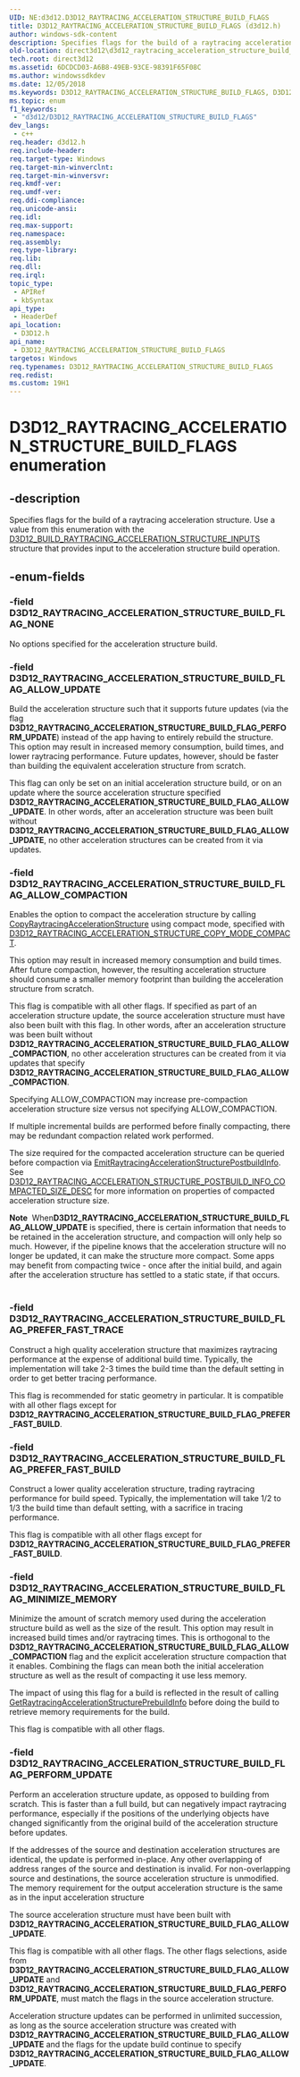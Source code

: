```yaml
---
UID: NE:d3d12.D3D12_RAYTRACING_ACCELERATION_STRUCTURE_BUILD_FLAGS
title: D3D12_RAYTRACING_ACCELERATION_STRUCTURE_BUILD_FLAGS (d3d12.h)
author: windows-sdk-content
description: Specifies flags for the build of a raytracing acceleration structure. Use a value from this enumeration with the D3D12_BUILD_RAYTRACING_ACCELERATION_STRUCTURE_INPUTS structure that provides input to the acceleration structure build operation.
old-location: direct3d12\d3d12_raytracing_acceleration_structure_build_flags.htm
tech.root: direct3d12
ms.assetid: 6DCDCD03-A6B8-49EB-93CE-98391F65F08C
ms.author: windowssdkdev
ms.date: 12/05/2018
ms.keywords: D3D12_RAYTRACING_ACCELERATION_STRUCTURE_BUILD_FLAGS, D3D12_RAYTRACING_ACCELERATION_STRUCTURE_BUILD_FLAGS enumeration, D3D12_RAYTRACING_ACCELERATION_STRUCTURE_BUILD_FLAG_ALLOW_COMPACTION, D3D12_RAYTRACING_ACCELERATION_STRUCTURE_BUILD_FLAG_ALLOW_UPDATE, D3D12_RAYTRACING_ACCELERATION_STRUCTURE_BUILD_FLAG_MINIMIZE_MEMORY, D3D12_RAYTRACING_ACCELERATION_STRUCTURE_BUILD_FLAG_NONE, D3D12_RAYTRACING_ACCELERATION_STRUCTURE_BUILD_FLAG_PERFORM_UPDATE, D3D12_RAYTRACING_ACCELERATION_STRUCTURE_BUILD_FLAG_PREFER_FAST_BUILD, D3D12_RAYTRACING_ACCELERATION_STRUCTURE_BUILD_FLAG_PREFER_FAST_TRACE, d3d12/D3D12_RAYTRACING_ACCELERATION_STRUCTURE_BUILD_FLAGS, d3d12/D3D12_RAYTRACING_ACCELERATION_STRUCTURE_BUILD_FLAG_ALLOW_COMPACTION, d3d12/D3D12_RAYTRACING_ACCELERATION_STRUCTURE_BUILD_FLAG_ALLOW_UPDATE, d3d12/D3D12_RAYTRACING_ACCELERATION_STRUCTURE_BUILD_FLAG_MINIMIZE_MEMORY, d3d12/D3D12_RAYTRACING_ACCELERATION_STRUCTURE_BUILD_FLAG_NONE, d3d12/D3D12_RAYTRACING_ACCELERATION_STRUCTURE_BUILD_FLAG_PERFORM_UPDATE, d3d12/D3D12_RAYTRACING_ACCELERATION_STRUCTURE_BUILD_FLAG_PREFER_FAST_BUILD, d3d12/D3D12_RAYTRACING_ACCELERATION_STRUCTURE_BUILD_FLAG_PREFER_FAST_TRACE, direct3d12.d3d12_raytracing_acceleration_structure_build_flags
ms.topic: enum
f1_keywords: 
 - "d3d12/D3D12_RAYTRACING_ACCELERATION_STRUCTURE_BUILD_FLAGS"
dev_langs:
 - c++
req.header: d3d12.h
req.include-header: 
req.target-type: Windows
req.target-min-winverclnt: 
req.target-min-winversvr: 
req.kmdf-ver: 
req.umdf-ver: 
req.ddi-compliance: 
req.unicode-ansi: 
req.idl: 
req.max-support: 
req.namespace: 
req.assembly: 
req.type-library: 
req.lib: 
req.dll: 
req.irql: 
topic_type:
 - APIRef
 - kbSyntax
api_type:
 - HeaderDef
api_location:
 - D3D12.h
api_name:
 - D3D12_RAYTRACING_ACCELERATION_STRUCTURE_BUILD_FLAGS
targetos: Windows
req.typenames: D3D12_RAYTRACING_ACCELERATION_STRUCTURE_BUILD_FLAGS
req.redist: 
ms.custom: 19H1
---
```


# D3D12_RAYTRACING_ACCELERATION_STRUCTURE_BUILD_FLAGS enumeration


## -description


Specifies flags for the build of a raytracing acceleration structure. Use a value from this enumeration with the <a href="https://docs.microsoft.com/windows/desktop/api/d3d12/ns-d3d12-d3d12_build_raytracing_acceleration_structure_inputs">D3D12_BUILD_RAYTRACING_ACCELERATION_STRUCTURE_INPUTS</a> structure that provides input to the acceleration structure build operation.


## -enum-fields




### -field D3D12_RAYTRACING_ACCELERATION_STRUCTURE_BUILD_FLAG_NONE

No options specified for the acceleration structure build.


### -field D3D12_RAYTRACING_ACCELERATION_STRUCTURE_BUILD_FLAG_ALLOW_UPDATE

Build the acceleration structure such that it supports future updates (via the flag <b>D3D12_RAYTRACING_ACCELERATION_STRUCTURE_BUILD_FLAG_PERFORM_UPDATE</b>) instead of the app having to entirely rebuild the structure.  This option may result in increased memory consumption, build times, and lower raytracing performance.  Future updates, however, should be faster than building the equivalent acceleration structure from scratch.

This flag can only be set on an initial acceleration structure build, or on an update where the source acceleration structure specified <b>D3D12_RAYTRACING_ACCELERATION_STRUCTURE_BUILD_FLAG_ALLOW_UPDATE</b>.  In other words, after an acceleration structure was been built without <b>D3D12_RAYTRACING_ACCELERATION_STRUCTURE_BUILD_FLAG_ALLOW_UPDATE</b>, no other acceleration structures can be created from it via updates.


### -field D3D12_RAYTRACING_ACCELERATION_STRUCTURE_BUILD_FLAG_ALLOW_COMPACTION

Enables the option to compact the acceleration structure by calling <a href="https://docs.microsoft.com/windows/desktop/api/d3d12/nf-d3d12-id3d12graphicscommandlist4-copyraytracingaccelerationstructure">CopyRaytracingAccelerationStructure</a> using compact mode, specified with <a href="https://docs.microsoft.com/windows/desktop/api/d3d12/ne-d3d12-d3d12_raytracing_acceleration_structure_copy_mode">D3D12_RAYTRACING_ACCELERATION_STRUCTURE_COPY_MODE_COMPACT</a>.  

This option may result in increased memory consumption and build times.  After future compaction, however, the resulting acceleration structure should consume a smaller memory footprint than building the acceleration structure from scratch.  

This flag is compatible with all other flags.  If specified as part of an acceleration structure update, the source acceleration structure must have also been built with this flag.  In other words, after an acceleration structure was been built without <b>D3D12_RAYTRACING_ACCELERATION_STRUCTURE_BUILD_FLAG_ALLOW_COMPACTION</b>, no other acceleration structures can be created from it via updates that specify <b>D3D12_RAYTRACING_ACCELERATION_STRUCTURE_BUILD_FLAG_ALLOW_COMPACTION</b>.



Specifying ALLOW_COMPACTION may increase pre-compaction acceleration structure size versus not specifying ALLOW_COMPACTION.  



If multiple incremental builds are performed before finally compacting, there may be redundant compaction related work performed.


The size required for the compacted acceleration structure can be queried before compaction via <a href="https://docs.microsoft.com/windows/desktop/api/d3d12/nf-d3d12-id3d12graphicscommandlist4-emitraytracingaccelerationstructurepostbuildinfo">EmitRaytracingAccelerationStructurePostbuildInfo</a>. See <a href="https://docs.microsoft.com/windows/desktop/api/d3d12/ns-d3d12-d3d12_raytracing_acceleration_structure_postbuild_info_compacted_size_desc">D3D12_RAYTRACING_ACCELERATION_STRUCTURE_POSTBUILD_INFO_COMPACTED_SIZE_DESC</a> for more information on properties of compacted acceleration structure size.

<div class="alert"><b>Note</b>  When<b>D3D12_RAYTRACING_ACCELERATION_STRUCTURE_BUILD_FLAG_ALLOW_UPDATE</b> is specified, there is certain information that needs to be retained in the acceleration structure, and compaction will only help so much. However, if the pipeline knows that the acceleration structure will no longer be updated, it can make the structure more compact.  Some apps may benefit from compacting twice - once after the initial build, and again after the acceleration structure has settled to a static state, if that occurs.</div>
<div> </div>

### -field D3D12_RAYTRACING_ACCELERATION_STRUCTURE_BUILD_FLAG_PREFER_FAST_TRACE

Construct a high quality acceleration structure that maximizes raytracing performance at the expense of additional build time.  Typically, the implementation will take 2-3 times the build time than the default setting in order to get better tracing performance. 

This flag is recommended for static geometry in particular.  It is compatible with all other flags except for <b>D3D12_RAYTRACING_ACCELERATION_STRUCTURE_BUILD_FLAG_PREFER_FAST_BUILD</b>.


### -field D3D12_RAYTRACING_ACCELERATION_STRUCTURE_BUILD_FLAG_PREFER_FAST_BUILD

Construct a lower quality acceleration structure, trading raytracing performance for build speed.  Typically, the implementation will take 1/2 to 1/3 the build time than default setting, with a sacrifice in tracing performance.

This flag is compatible with all other flags except for <b>D3D12_RAYTRACING_ACCELERATION_STRUCTURE_BUILD_FLAG_PREFER_FAST_BUILD</b>.


### -field D3D12_RAYTRACING_ACCELERATION_STRUCTURE_BUILD_FLAG_MINIMIZE_MEMORY

Minimize the amount of scratch memory used during the acceleration structure build as well as the size of the result.  This option may result in increased build times and/or raytracing times. This is orthogonal to the <b>D3D12_RAYTRACING_ACCELERATION_STRUCTURE_BUILD_FLAG_ALLOW_COMPACTION</b> flag and the explicit acceleration structure compaction that it enables.  Combining the flags can mean both the initial acceleration structure as well as the result of compacting it use less memory.

The impact of using this flag for a build is reflected in the result of calling <a href="https://docs.microsoft.com/windows/desktop/api/d3d12/nf-d3d12-id3d12device5-getraytracingaccelerationstructureprebuildinfo">GetRaytracingAccelerationStructurePrebuildInfo</a> before doing the build to retrieve memory requirements for the build.

This flag is compatible with all other flags.


### -field D3D12_RAYTRACING_ACCELERATION_STRUCTURE_BUILD_FLAG_PERFORM_UPDATE

Perform an acceleration structure update, as opposed to building from scratch.  This is faster than a full build, but can negatively impact raytracing performance, especially if the positions of the underlying objects have changed significantly from the original build of the acceleration structure before updates.

If the addresses of the source and destination acceleration structures are identical, the update is performed in-place.  Any other overlapping of address ranges of the source and destination is invalid.  For non-overlapping source and destinations, the source acceleration structure is unmodified.  The memory requirement for the output acceleration structure is the same as in the input acceleration structure

The source acceleration structure must have been built with <b>D3D12_RAYTRACING_ACCELERATION_STRUCTURE_BUILD_FLAG_ALLOW_UPDATE</b>.

This flag is compatible with all other flags.  The other flags selections, aside from <b>D3D12_RAYTRACING_ACCELERATION_STRUCTURE_BUILD_FLAG_ALLOW_UPDATE</b> and <b>D3D12_RAYTRACING_ACCELERATION_STRUCTURE_BUILD_FLAG_PERFORM_UPDATE</b>, must match the flags in the source acceleration structure.

Acceleration structure updates can be performed in unlimited succession, as long as the source acceleration structure was created with <b>D3D12_RAYTRACING_ACCELERATION_STRUCTURE_BUILD_FLAG_ALLOW_UPDATE</b> and the flags for the update build continue to specify <b>D3D12_RAYTRACING_ACCELERATION_STRUCTURE_BUILD_FLAG_ALLOW_UPDATE</b>.

